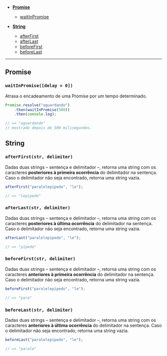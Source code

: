 * **[Promise](#promise)**
  * [waitInPromise](#waitInPromise)

* **[String](#string)**
  * [afterFirst](#afterFirst)
  * [afterLast](#afterLast)
  * [beforeFirst](#beforeFirst)
  * [beforeLast](#beforeLast)

---

## Promise

<a name="waitInPromise"></a>
### `waitInPromise([delay = 0])`

Atrasa o encadeamento de uma Promise por um tempo determinado.

```javascript
Promise.resolve("aguardando")
	.then(waitInPromise(500))
	.then(console.log);

// => "aguardando"
// mostrado depois de 500 milisegundos.
```

## String

<a name="afterFirst"></a>
### `afterFirst(str, delimiter)`

Dadas duas strings – sentença e delimitador –, retorna uma string com os caracteres **posteriores à primeira ocorrência** do delimitador na sentença. Caso o delimitador não seja encontrado, retorna uma string vazia.

```javascript
afterFirst("paralelepípedo", "le");

// => "lepípedo"
```

<a name="afterLast"></a>
### `afterLast(str, delimiter)`

Dadas duas strings – sentença e delimitador –, retorna uma string com os caracteres **posteriores à última ocorrência** do delimitador na sentença. Caso o delimitador não seja encontrado, retorna uma string vazia.

```javascript
afterLast("paralelepípedo", "le");

// => "pípedo"
```

<a name="beforeFirst"></a>
### `beforeFirst(str, delimiter)`

Dadas duas strings – sentença e delimitador –, retorna uma string com os caracteres **anteriores à primeira ocorrência** do delimitador na sentença. Caso o delimitador não seja encontrado, retorna uma string vazia.

```javascript
beforeFirst("paralelepípedo", "le");

// => "para"
```

<a name="beforeLast"></a>
### `beforeLast(str, delimiter)`

Dadas duas strings – sentença e delimitador –, retorna uma string com os caracteres **anteriores à última ocorrência** do delimitador na sentença. Caso o delimitador não seja encontrado, retorna uma string vazia.

```javascript
beforeLast("paralelepípedo", "le");

// => "parale"
```


